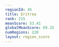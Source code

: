 ```yaml
---
regionId: 45
title: Eritrea
rank: 215
meanScore: 53.41
globalMeanScore: 69.33
numRegions: 220
layout: region_score
---
```

